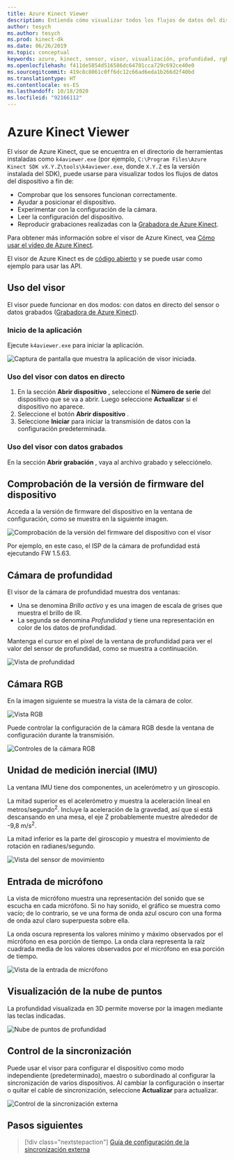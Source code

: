 ```yaml
---
title: Azure Kinect Viewer
description: Entienda cómo visualizar todos los flujos de datos del dispositivo mediante el visor de Azure Kinect.
author: tesych
ms.author: tesych
ms.prod: kinect-dk
ms.date: 06/26/2019
ms.topic: conceptual
keywords: azure, kinect, sensor, visor, visualización, profundidad, rgb, color, imu, audio, micrófono, nube de puntos
ms.openlocfilehash: f411de5854d516586dc64701cca729c692ce40e0
ms.sourcegitcommit: 419c8c8061c0ff6dc12c66ad6eda1b266d2f40bd
ms.translationtype: HT
ms.contentlocale: es-ES
ms.lasthandoff: 10/18/2020
ms.locfileid: "92166112"
---
```

# <a name="azure-kinect-viewer"></a>Azure Kinect Viewer

El visor de Azure Kinect, que se encuentra en el directorio de herramientas instaladas como `k4aviewer.exe` (por ejemplo, `C:\Program Files\Azure Kinect SDK vX.Y.Z\tools\k4aviewer.exe`, donde `X.Y.Z` es la versión instalada del SDK), puede usarse para visualizar todos los flujos de datos del dispositivo a fin de:

* Comprobar que los sensores funcionan correctamente.
* Ayudar a posicionar el dispositivo.
* Experimentar con la configuración de la cámara.
* Leer la configuración del dispositivo.
* Reproducir grabaciones realizadas con la [Grabadora de Azure Kinect](azure-kinect-recorder.md).

Para obtener más información sobre el visor de Azure Kinect, vea [Cómo usar el vídeo de Azure Kinect](https://www.microsoft.com/videoplayer/embed/RE3hNwG).

El visor de Azure Kinect es de [código abierto](https://github.com/microsoft/Azure-Kinect-Sensor-SDK/tree/develop/tools/k4aviewer) y se puede usar como ejemplo para usar las API.

## <a name="use-viewer"></a>Uso del visor

El visor puede funcionar en dos modos: con datos en directo del sensor o datos grabados ([Grabadora de Azure Kinect](azure-kinect-recorder.md)).

### <a name="start-application"></a>Inicio de la aplicación

Ejecute `k4aviewer.exe` para iniciar la aplicación.

![Captura de pantalla que muestra la aplicación de visor iniciada.](./media/how-to-guides/open-viewer.png)

### <a name="use-the-viewer-with-live-data"></a>Uso del visor con datos en directo

1. En la sección **Abrir dispositivo** , seleccione el **Número de serie** del dispositivo que se va a abrir. Luego seleccione **Actualizar** si el dispositivo no aparece.
2. Seleccione el botón **Abrir dispositivo** .
3. Seleccione **Iniciar** para iniciar la transmisión de datos con la configuración predeterminada.

### <a name="use-the-viewer-with-recorded-data"></a>Uso del visor con datos grabados

En la sección **Abrir grabación** , vaya al archivo grabado y selecciónelo.

## <a name="check-device-firmware-version"></a>Comprobación de la versión de firmware del dispositivo

Acceda a la versión de firmware del dispositivo en la ventana de configuración, como se muestra en la siguiente imagen.

![Comprobación de la versión del firmware del dispositivo con el visor](./media/how-to-guides/check-firmware-update.png)

Por ejemplo, en este caso, el ISP de la cámara de profundidad está ejecutando FW 1.5.63.

## <a name="depth-camera"></a>Cámara de profundidad

El visor de la cámara de profundidad muestra dos ventanas:

* Una se denomina *Brillo activo* y es una imagen de escala de grises que muestra el brillo de IR.
* La segunda se denomina *Profundidad* y tiene una representación en color de los datos de profundidad.

Mantenga el cursor en el píxel de la ventana de profundidad para ver el valor del sensor de profundidad, como se muestra a continuación.

![Vista de profundidad](./media/how-to-guides/depth-camera.png)

## <a name="rgb-camera"></a>Cámara RGB

En la imagen siguiente se muestra la vista de la cámara de color.

![Vista RGB](./media/how-to-guides/viewer-rgb-camera.png)

Puede controlar la configuración de la cámara RGB desde la ventana de configuración durante la transmisión.

![Controles de la cámara RGB](./media/how-to-guides/rgb-camera-settings.png)

## <a name="inertial-measurement-unit-imu"></a>Unidad de medición inercial (IMU)

La ventana IMU tiene dos componentes, un acelerómetro y un giroscopio.

La mitad superior es el acelerómetro y muestra la aceleración lineal en metros/segundo<sup>2</sup>.  Incluye la aceleración de la gravedad, así que si está descansando en una mesa, el eje Z probablemente muestre alrededor de -9,8 m/s<sup>2</sup>.

La mitad inferior es la parte del giroscopio y muestra el movimiento de rotación en radianes/segundo.

![Vista del sensor de movimiento](./media/how-to-guides/viewer-mu-settings.png)

## <a name="microphone-input"></a>Entrada de micrófono

La vista de micrófono muestra una representación del sonido que se escucha en cada micrófono. Si no hay sonido, el gráfico se muestra como vacío; de lo contrario, se ve una forma de onda azul oscuro con una forma de onda azul claro superpuesta sobre ella.

La onda oscura representa los valores mínimo y máximo observados por el micrófono en esa porción de tiempo. La onda clara representa la raíz cuadrada media de los valores observados por el micrófono en esa porción de tiempo.

![Vista de la entrada de micrófono](./media/how-to-guides/microphone-data.png)

## <a name="point-cloud-visualization"></a>Visualización de la nube de puntos

La profundidad visualizada en 3D permite moverse por la imagen mediante las teclas indicadas.

![Nube de puntos de profundidad](./media/how-to-guides/depth-point-cloud.png)

## <a name="synchronization-control"></a>Control de la sincronización

Puede usar el visor para configurar el dispositivo como modo independiente (predeterminado), maestro o subordinado al configurar la sincronización de varios dispositivos.
Al cambiar la configuración o insertar o quitar el cable de sincronización, seleccione **Actualizar** para actualizar.

![Control de la sincronización externa](./media/how-to-guides/sync-control.png)

## <a name="next-steps"></a>Pasos siguientes

> [!div class="nextstepaction"]
>[Guía de configuración de la sincronización externa](https://support.microsoft.com/help/4494429/sync-multiple-azure-kinect-dk-devices)
